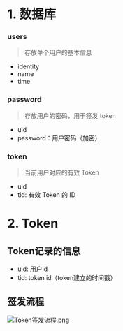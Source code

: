 # 1. 数据库

### users

> 存放单个用户的基本信息

- identity
- name
- time

### password

> 存放用户的密码，用于签发 token

- uid
- password：用户密码（加密）

### token

> 当前用户对应的有效 Token

- uid
- tid: 有效 Token 的 ID





# 2. Token

## Token记录的信息

- uid: 用户id
- tid: token id（token建立的时间戳）

## 签发流程

![Token签发流程.png](https://i.loli.net/2019/09/20/sY9hOxQWzcriFaq.png)
